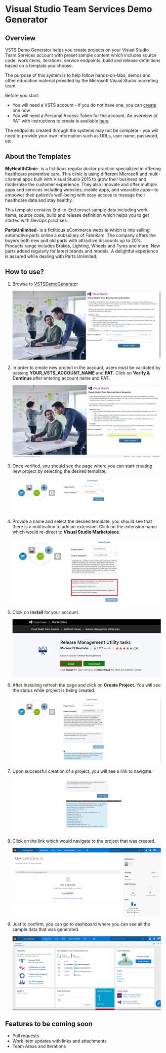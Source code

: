 # Visual Studio Team Services Demo Generator

## Overview 

VSTS Demo Generator helps you create projects on your Visual Studio Team Services account with preset sample content which includes source code, work items, iterations, service endpoints, build and release definitions based on a template you choose.

The purpose of this system is to help follow hands-on-labs, demos and other education material provided by the Microsoft Visual Studio marketing team.

Before you start:

- You will need a VSTS account - if you do not have one, you can 
<a href="http://bit.ly/2dwMwYR">create</a> one now
- You will need a Personal Access Token for the account. An overview of PAT with instructions to create is available <a href="http://bit.ly/2okeOyJ">here</a>

The endpoints created through the systems may not be complete - you will need to provide your own information such as URLs, user name, password, etc.

## About the Templates

**MyHealthClinic**- is a fictitious regular doctor practice specialized in offering healthcare preventive care. This clinic is using different Microsoft and multi-channel apps built with Visual Studio 2015 to grow their business and modernize the customer experience. They also innovate and offer multiple apps and services including websites, mobile apps, and wearable apps—to empower their patient’s well-being with easy access to manage their healthcare data and stay healthy.

This template contains End-to-End preset sample data including work items, source code, build and release definition which helps you to get started with DevOps practises.

**PartsUnlimited**- is a fictitious eCommerce website which is into selling automotive parts online a subsidiary of Fabrikam. The company offers the buyers both new and old parts with attractive discounts up to 20%. Products range includes Brakes, Lighting, Wheels and Tyres and more. New parts added regularly for latest brands and models. A delightful experience is assured while dealing with Parts Unlimited.

## How to use?

1. Browse to <a href="https://vstsdemogenerator.azurewebsites.net/">VSTSDemoGenerator</a>

   <img src="images/1.png"/>

2. In order to create new project in the account, users must be validated by passing **YOUR_VSTS_ACCOUNT_NAME** and **PAT**. Click on **Verify &   Continue** after entering account name and PAT.

   <img src="images/2.png"/>

3. Once verified, you should see the page where you can start creating new project by selecting the desired template.

   <img src="images/3.png"/>

4. Provide a name and select the desired template, you should see that there is a notification to add an extension. Click on the extension name which would re-direct to **Visual Studio Marketplace**.

   <img src="images/4.png"/> 

5. Click on **Install** for your account.

   <img src="images/5.png"/>

6. After installing refresh the page and click on **Create Project**. You will see the status while project is being created.

   <img src="images/6.png"/>

7. Upon successful creation of a project, you will see a link to navigate.

   <img src="images/7.png"/>

8. Click on the link which would navigate to the project that was created.

   <img src="images/8.png"/>

9. Just to confirm, you can go to dashboard where you can see all the sample data that was generated.

   <img src="images/9.png"/>

## Features to be coming soon

- Pull requests
- Work Item updates with links and attachments
- Team Areas and Iterations






   




